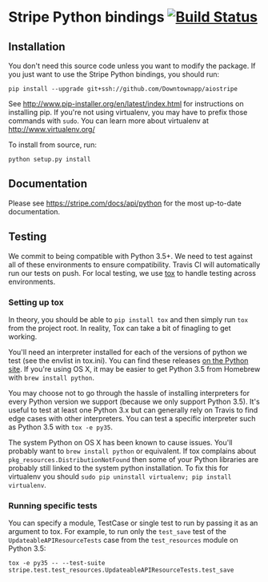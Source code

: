 # Stripe Python bindings [![Build Status](https://travis-ci.org/stripe/stripe-python.svg?branch=master)](https://travis-ci.org/stripe/stripe-python)

## Installation

You don't need this source code unless you want to modify the package. If you just want to use the Stripe Python bindings, you should run:

    pip install --upgrade git+ssh://github.com/Downtownapp/aiostripe

See http://www.pip-installer.org/en/latest/index.html for instructions on installing pip. If you're not using virtualenv, you may have to prefix those commands with `sudo`. You can learn more about virtualenv at http://www.virtualenv.org/

To install from source, run:

    python setup.py install

## Documentation

Please see https://stripe.com/docs/api/python for the most up-to-date documentation.

## Testing

We commit to being compatible with Python 3.5+.  We need to test against all of these environments to ensure compatibility.  Travis CI will automatically run our tests on push.  For local testing, we use [tox](http://tox.readthedocs.org/) to handle testing across environments.

### Setting up tox

In theory, you should be able to `pip install tox` and then simply run `tox` from the project root. In reality, Tox can take a bit of finagling to get working.

You'll need an interpreter installed for each of the versions of python we test (see the envlist in tox.ini). You can find these releases [on the Python site](https://www.python.org/download/releases). If you're using OS X, it may be easier to get Python 3.5 from Homebrew with `brew install python`.

You may choose not to go through the hassle of installing interpreters for every Python version we support (because we only support Python 3.5). It's useful to test at least one Python 3.x but can generally rely on Travis to find edge cases with other interpreters. You can test a specific interpreter such as Python 3.5 with `tox -e py35`.

The system Python on OS X has been known to cause issues. You'll probably want to `brew install python` or equivalent.  If tox complains about `pkg_resources.DistributionNotFound` then some of your Python libraries are probably still linked to the system python installation.  To fix this for virtualenv you should `sudo pip uninstall virtualenv; pip install virtualenv`.

### Running specific tests

You can specify a module, TestCase or single test to run by passing it as an argument to tox.  For example, to run only the `test_save` test of the `UpdateableAPIResourceTests` case from the `test_resources` module on Python 3.5:

    tox -e py35 -- --test-suite stripe.test.test_resources.UpdateableAPIResourceTests.test_save
